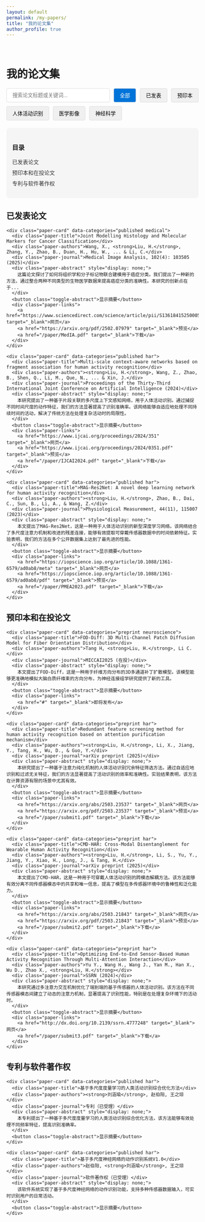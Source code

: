 ```yaml
---
layout: default
permalink: /my-papers/
title: "我的论文集"
author_profile: true
---
```


<style>
  /* 基本样式 */
  .papers-container {
    padding: 20px 0;
  }
  
  /* 导航和目录样式 */
  .papers-nav {
    position: sticky;
    top: 20px;
    background-color: #f5f5f5;
    padding: 15px;
    border-radius: 8px;
    margin-bottom: 30px;
  }
  
  .papers-nav ul {
    list-style-type: none;
    padding-left: 0;
  }
  
  .papers-nav li {
    margin-bottom: 8px;
  }
  
  .papers-nav a {
    text-decoration: none;
    color: #333;
    transition: color 0.3s;
  }
  
  .papers-nav a:hover {
    color: #0074D9;
  }
  
  /* 论文卡片样式 */
  .paper-card {
    background-color: white;
    border-radius: 8px;
    padding: 20px;
    margin-bottom: 20px;
    box-shadow: 0 2px 5px rgba(0,0,0,0.1);
    transition: transform 0.3s, box-shadow 0.3s;
  }
  
  .paper-card:hover {
    transform: translateY(-5px);
    box-shadow: 0 5px 15px rgba(0,0,0,0.1);
  }
  
  .paper-title {
    font-size: 1.2em;
    font-weight: bold;
    margin-bottom: 10px;
  }
  
  .paper-authors {
    font-style: italic;
    margin-bottom: 10px;
  }
  
  .paper-journal {
    font-weight: bold;
    color: #0074D9;
    margin-bottom: 10px;
  }
  
  .paper-abstract {
    margin-bottom: 15px;
  }
  
  .paper-links {
    display: flex;
    gap: 10px;
  }
  
  .paper-links a {
    display: inline-block;
    padding: 5px 10px;
    background-color: #f0f0f0;
    border-radius: 4px;
    text-decoration: none;
    color: #333;
    transition: background-color 0.3s;
  }
  
  .paper-links a:hover {
    background-color: #e0e0e0;
  }
  
  /* 过滤和搜索栏 */
  .filter-container {
    margin-bottom: 20px;
    display: flex;
    flex-wrap: wrap;
    gap: 10px;
  }
  
  .search-box {
    padding: 8px 15px;
    border: 1px solid #ddd;
    border-radius: 4px;
    flex-grow: 1;
  }
  
  .filter-button {
    padding: 8px 15px;
    background-color: #f0f0f0;
    border: 1px solid #ddd;
    border-radius: 4px;
    cursor: pointer;
    transition: background-color 0.3s;
  }
  
  .filter-button:hover, .filter-button.active {
    background-color: #0074D9;
    color: white;
  }
  
  /* 响应式布局 */
  @media (max-width: 768px) {
    .filter-container {
      flex-direction: column;
    }
  }

  /* 显示摘要切换按钮 */
  .toggle-abstract {
    background: none;
    border: none;
    color: #0074D9;
    cursor: pointer;
    padding: 5px 0;
    font-size: 0.9em;
    display: block;
    margin-top: 10px;
  }
</style>

<div class="papers-container">
  <h1>我的论文集</h1>
  
  <!-- 过滤和搜索栏 -->
  <div class="filter-container">
    <input type="text" class="search-box" id="paperSearch" placeholder="搜索论文标题或关键词...">
    <button class="filter-button active" data-category="all">全部</button>
    <button class="filter-button" data-category="published">已发表</button>
    <button class="filter-button" data-category="preprint">预印本</button>
    <button class="filter-button" data-category="har">人体活动识别</button>
    <button class="filter-button" data-category="medical">医学影像</button>
    <button class="filter-button" data-category="neuroscience">神经科学</button>
  </div>
  
  <!-- 导航和目录 -->
  <div class="papers-nav">
    <h3>目录</h3>
    <ul>
      <li><a href="#published-papers">已发表论文</a></li>
      <li><a href="#preprints">预印本和在投论文</a></li>
      <li><a href="#patents">专利与软件著作权</a></li>
    </ul>
  </div>
  
  <!-- 已发表论文 -->
  <section id="published-papers">
    <h2>已发表论文</h2>
    
    <div class="paper-card" data-categories="published medical">
      <div class="paper-title">Joint Modelling Histology and Molecular Markers for Cancer Classification</div>
      <div class="paper-authors">Wang, X., <strong>Liu, H.</strong>, Zhang, Y., Zhao, B., Duan, H., Hu, W., ... & Li, C.</div>
      <div class="paper-journal">Medical Image Analysis, 102(4): 103505 (2025)</div>
      <div class="paper-abstract" style="display: none;">
        这篇论文探讨了如何将组织学和分子标记物联合建模用于癌症分类。我们提出了一种新的方法，通过整合两种不同类型的生物医学数据来提高癌症分类的准确性。本研究的创新点在于...
      </div>
      <button class="toggle-abstract">显示摘要</button>
      <div class="paper-links">
        <a href="https://www.sciencedirect.com/science/article/pii/S1361841525000532" target="_blank">网页</a>
        <a href="https://arxiv.org/pdf/2502.07979" target="_blank">预览</a>
        <a href="/paper/MedIA.pdf" target="_blank">下载</a>
      </div>
    </div>
    
    <div class="paper-card" data-categories="published har">
      <div class="paper-title">Multi-scale context-aware networks based on fragment association for human activity recognition</div>
      <div class="paper-authors"><strong>Liu, H.</strong>, Wang, Z., Zhao, B., Shen, Q., Li, M., Que, N., ... & Xin, J.</div>
      <div class="paper-journal">Proceedings of the Thirty-Third International Joint Conference on Artificial Intelligence (2024)</div>
      <div class="paper-abstract" style="display: none;">
        本研究提出了一种基于片段关联的多尺度上下文感知网络，用于人体活动识别。通过捕捉不同时间尺度的动作特征，我们的方法显著提高了识别准确率。该网络能够自适应地处理不同持续时间的活动，解决了传统方法在处理复杂活动时的局限性。
      </div>
      <button class="toggle-abstract">显示摘要</button>
      <div class="paper-links">
        <a href="https://www.ijcai.org/proceedings/2024/351" target="_blank">网页</a>
        <a href="https://www.ijcai.org/proceedings/2024/0351.pdf" target="_blank">预览</a>
        <a href="/paper/IJCAI2024.pdf" target="_blank">下载</a>
      </div>
    </div>
    
    <div class="paper-card" data-categories="published har">
      <div class="paper-title">MAG-Res2Net: A novel deep learning network for human activity recognition</div>
      <div class="paper-authors"><strong>Liu, H.</strong>, Zhao, B., Dai, C., Sun, B., Li, A., & Wang, Z.</div>
      <div class="paper-journal">Physiological Measurement, 44(11), 115007 (2023)</div>
      <div class="paper-abstract" style="display: none;">
        本文提出了MAG-Res2Net，这是一种用于人体活动识别的新型深度学习网络。该网络结合了多尺度注意力机制和改进的残差连接，能够有效提取可穿戴传感器数据中的时间依赖特征。实验表明，我们的方法在多个公开数据集上达到了最先进的性能。
      </div>
      <button class="toggle-abstract">显示摘要</button>
      <div class="paper-links">
        <a href="https://iopscience.iop.org/article/10.1088/1361-6579/ad0ab8/meta" target="_blank">网页</a>
        <a href="https://iopscience.iop.org/article/10.1088/1361-6579/ad0ab8/pdf" target="_blank">预览</a>
        <a href="/paper/PMEA2023.pdf" target="_blank">下载</a>
      </div>
    </div>
  </section>
  
  <!-- 预印本和在投论文 -->
  <section id="preprints">
    <h2>预印本和在投论文</h2>
    
    <div class="paper-card" data-categories="preprint neuroscience">
      <div class="paper-title">FOD-Diff: 3D Multi-Channel Patch Diffusion Model for Fiber Orientation Distribution</div>
      <div class="paper-authors">Tang H, <strong>Liu, H.</strong>, Li C.</div>
      <div class="paper-journal">MICCAI2025 (在投)</div>
      <div class="paper-abstract" style="display: none;">
        本文提出了FOD-Diff，这是一种用于纤维方向分布的3D多通道补丁扩散模型。该模型能够更准确地模拟大脑白质纤维束的方向分布，为神经连接组学研究提供了新的工具。
      </div>
      <button class="toggle-abstract">显示摘要</button>
      <div class="paper-links">
        <a href="#" target="_blank">即将发布</a>
      </div>
    </div>
    
    <div class="paper-card" data-categories="preprint har">
      <div class="paper-title">Redundant feature screening method for human activity recognition based on attention purification mechanism</div>
      <div class="paper-authors"><strong>Liu, H.</strong>, Li, X., Jiang, Y., Tang, H., Wu, D., & Guo, Y.</div>
      <div class="paper-journal">arXiv preprint (2025)</div>
      <div class="paper-abstract" style="display: none;">
        本研究提出了一种基于注意力纯化机制的人体活动识别冗余特征筛选方法。通过自适应地识别和过滤无关特征，我们的方法显著提高了活动识别的效率和准确性。实验结果表明，该方法在计算资源有限的场景中尤其有效。
      </div>
      <button class="toggle-abstract">显示摘要</button>
      <div class="paper-links">
        <a href="https://arxiv.org/abs/2503.23537" target="_blank">网页</a>
        <a href="https://arxiv.org/pdf/2503.23537" target="_blank">预览</a>
        <a href="/paper/submit1.pdf" target="_blank">下载</a>
      </div>
    </div>
    
    <div class="paper-card" data-categories="preprint har">
      <div class="paper-title">CMD-HAR: Cross-Modal Disentanglement for Wearable Human Activity Recognition</div>
      <div class="paper-authors"><strong>Liu, H.</strong>, Li, S., Yu, Y., Jiang, Y., Xiao, H., Long, J., & Tang, H.</div>
      <div class="paper-journal">arXiv preprint (2025)</div>
      <div class="paper-abstract" style="display: none;">
        本文提出了CMD-HAR，这是一种用于可穿戴人体活动识别的跨模态解耦方法。该方法能够有效分离不同传感器模态中的共享和唯一信息，提高了模型在多传感器环境中的鲁棒性和泛化能力。
      </div>
      <button class="toggle-abstract">显示摘要</button>
      <div class="paper-links">
        <a href="https://arxiv.org/abs/2503.21843" target="_blank">网页</a>
        <a href="https://arxiv.org/pdf/2503.21843" target="_blank">预览</a>
        <a href="/paper/submit2.pdf" target="_blank">下载</a>
      </div>
    </div>
    
    <div class="paper-card" data-categories="preprint har">
      <div class="paper-title">Optimizing End-to-End Sensor-Based Human Activity Recognition Through Multi-Attention Interaction</div>
      <div class="paper-authors">Yu Y., Wang H., Wang J., Yan M., Han X., Wu D., Zhao X., <strong>Liu, H.</strong></div>
      <div class="paper-journal">SSRN (2024)</div>
      <div class="paper-abstract" style="display: none;">
        本研究通过多注意力交互机制优化了端到端的基于传感器的人体活动识别。该方法在不同传感器模态间建立了动态的注意力机制，显著提高了识别性能，特别是在处理复杂环境下的活动时。
      </div>
      <button class="toggle-abstract">显示摘要</button>
      <div class="paper-links">
        <a href="http://dx.doi.org/10.2139/ssrn.4777248" target="_blank">网页</a>
        <a href="/paper/submit3.pdf" target="_blank">下载</a>
      </div>
    </div>
  </section>
  
  <!-- 专利与软件著作权 -->
  <section id="patents">
    <h2>专利与软件著作权</h2>
    
    <div class="paper-card" data-categories="published har">
      <div class="paper-title">基于多尺度度量学习的人类活动识别综合优化方法</div>
      <div class="paper-authors"><strong>刘涵瑜</strong>, 赵伯阳, 王之琼</div>
      <div class="paper-journal">专利（已受理）</div>
      <div class="paper-abstract" style="display: none;">
        本专利提出了一种基于多尺度度量学习的人类活动识别综合优化方法，该方法能够有效处理不同频率特征，提高识别准确率。
      </div>
      <button class="toggle-abstract">显示摘要</button>
    </div>
    
    <div class="paper-card" data-categories="published har">
      <div class="paper-title">基于多尺度神经网络的动作识别系统V1.0</div>
      <div class="paper-authors">赵伯阳, <strong>刘涵瑜</strong>, 王之琼</div>
      <div class="paper-journal">软件著作权（已受理）</div>
      <div class="paper-abstract" style="display: none;">
        该软件系统实现了基于多尺度神经网络的动作识别功能，支持多种传感器数据输入，可实时识别用户的日常活动。
      </div>
      <button class="toggle-abstract">显示摘要</button>
    </div>
  </section>
</div>

<script>
document.addEventListener('DOMContentLoaded', function() {
  // 摘要显示/隐藏功能
  document.querySelectorAll('.toggle-abstract').forEach(button => {
    button.addEventListener('click', function() {
      const abstract = this.previousElementSibling;
      if (abstract.style.display === 'none') {
        abstract.style.display = 'block';
        this.textContent = '隐藏摘要';
      } else {
        abstract.style.display = 'none';
        this.textContent = '显示摘要';
      }
    });
  });
  
  // 过滤功能
  const filterButtons = document.querySelectorAll('.filter-button');
  const paperCards = document.querySelectorAll('.paper-card');
  
  filterButtons.forEach(button => {
    button.addEventListener('click', function() {
      // 移除所有按钮的active类
      filterButtons.forEach(btn => btn.classList.remove('active'));
      // 为当前按钮添加active类
      this.classList.add('active');
      
      const category = this.getAttribute('data-category');
      
      paperCards.forEach(card => {
        if (category === 'all') {
          card.style.display = 'block';
        } else {
          const cardCategories = card.getAttribute('data-categories').split(' ');
          if (cardCategories.includes(category)) {
            card.style.display = 'block';
          } else {
            card.style.display = 'none';
          }
        }
      });
    });
  });
  
  // 搜索功能
  const searchBox = document.getElementById('paperSearch');
  searchBox.addEventListener('input', function() {
    const searchTerm = this.value.toLowerCase();
    
    paperCards.forEach(card => {
      const title = card.querySelector('.paper-title').textContent.toLowerCase();
      const abstract = card.querySelector('.paper-abstract').textContent.toLowerCase();
      
      if (title.includes(searchTerm) || abstract.includes(searchTerm)) {
        card.style.display = 'block';
      } else {
        card.style.display = 'none';
      }
    });
  });
});
</script>
